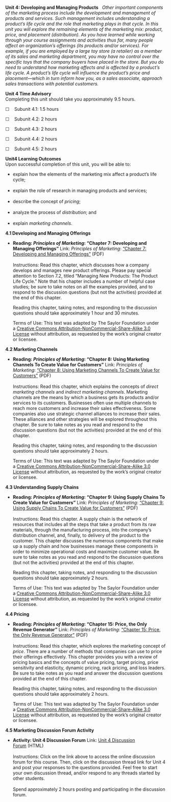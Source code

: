 **Unit 4: Developing and Managing Products** <span id="4"></span> 
*Other important components of the marketing process include the
development and management of products and services. Such management
includes understanding a product’s life cycle and the role that
marketing plays in that cycle. In this unit you will explore the
remaining elements of the marketing mix: product, price, and placement
(distribution). As you have learned while working through your course
assignments and activities thus far, many people affect an
organization’s offerings (its products and/or services). For example, if
you are employed by a large toy store (a retailer) as a member of its
sales and marketing department, you may have no control over the
specific toys that the company buyers have placed in the store. But you
do need to understand how marketing affects and is affected by a
product’s life cycle. A product’s life cycle will influence the
product’s price and placement—which in turn inform how you, as a sales
associate, approach sales transactions with potential customers.*

**Unit 4 Time Advisory**  
Completing this unit should take you approximately 9.5 hours.  
  
 ☐    Subunit 4.1: 1.5 hours  
  
 ☐    Subunit 4.2: 2 hours  
  
 ☐    Subunit 4.3: 2 hours  
  
 ☐    Subunit 4.4: 2 hours  
  
 ☐    Subunit 4.5: 2 hours

**Unit4 Learning Outcomes**  
Upon successful completion of this unit, you will be able to:  
-   explain how the elements of the marketing mix affect a product’s
    life cycle;  
      
-   explain the role of research in managing products and services;  
      
-   describe the concept of *pricing*;  
      
-   analyze the process of *distribution*; and  
      
-   explain *marketing channels*.

**4.1 Developing and Managing Offerings** <span id="4.1"></span> 
-   **Reading: *Principles of Marketing*: “Chapter 7: Developing and
    Managing Offerings”**
    Link: *Principles of Marketing*: [“Chapter 7: Developing and
    Managing
    Offerings”](https://resources.saylor.org/wwwresources/archived/site/textbooks/Principles%20of%20Marketing.pdf) (PDF)  
        
     Instructions: Read this chapter, which discusses how a company
    develops and manages new product offerings. Please pay special
    attention to Section 7.2, titled “Managing New Products: The Product
    Life Cycle.” Note that his chapter includes a number of helpful case
    studies; be sure to take notes on all the examples provided, and to
    respond to the discussion questions (but not the activities)
    provided at the end of this chapter.  
      
     Reading this chapter, taking notes, and responding to the
    discussion questions should take approximately 1 hour and 30
    minutes.  
      
     Terms of Use: This text was adapted by The Saylor Foundation under
    a [Creative Commons Attribution-NonCommercial-Share-Alike 3.0
    License](http://creativecommons.org/licenses/by-nc-sa/3.0/) without
    attribution, as requested by the work’s original creator or
    licensee.

**4.2 Marketing Channels** <span id="4.2"></span> 
-   **Reading: *Principles of Marketing*: “Chapter 8: Using Marketing
    Channels To Create Value for Customers”**
    Link: *Principles of Marketing*: [“Chapter 8: Using Marketing
    Channels To Create Value for
    Customers”](https://resources.saylor.org/wwwresources/archived/site/textbooks/Principles%20of%20Marketing.pdf) (PDF)  
        
     Instructions: Read this chapter, which explains the concepts of
    *direct marketing channels* and *indirect marketing channels*.
    Marketing channels are the means by which a business gets its
    products and/or services to its customers. Businesses often use
    multiple channels to reach more customers and increase their sales
    effectiveness. Some companies also use strategic channel alliances
    to increase their sales. These alliances and other strategies will
    be explored throughout this chapter. Be sure to take notes as you
    read and respond to the discussion questions (but not the
    activities) provided at the end of this chapter.  
      
     Reading this chapter, taking notes, and responding to the
    discussion questions should take approximately 2 hours.  
      
     Terms of Use: This text was adapted by The Saylor Foundation under
    a [Creative Commons Attribution-NonCommercial-Share-Alike 3.0
    License](http://creativecommons.org/licenses/by-nc-sa/3.0/) without
    attribution, as requested by the work’s original creator or
    licensee.

**4.3 Understanding Supply Chains** <span id="4.3"></span> 
-   **Reading: *Principles of Marketing*: “Chapter 9: Using Supply
    Chains To Create Value for Customers”**
    Link: *Principles of Marketing*: [“Chapter 9: Using Supply Chains To
    Create Value for
    Customers”](https://resources.saylor.org/wwwresources/archived/site/textbooks/Principles%20of%20Marketing.pdf) (PDF)  
        
     Instructions: Read this chapter. A supply chain is the network of
    resources that includes all the steps that take a product from its
    raw materials, through the manufacturing process, into the company’s
    distribution channel, and, finally, to delivery of the product to
    the customer. This chapter discusses the numerous components that
    make up a supply chain and how businesses manage these components in
    order to minimize operational costs and maximize customer value. Be
    sure to take notes as you read and respond to the discussion
    questions (but not the activities) provided at the end of this
    chapter.  
      
     Reading this chapter, taking notes, and responding to the
    discussion questions should take approximately 2 hours.  
      
     Terms of Use: This text was adapted by The Saylor Foundation under
    a [Creative Commons Attribution-NonCommercial-Share-Alike 3.0
    License](http://creativecommons.org/licenses/by-nc-sa/3.0/) without
    attribution, as requested by the work’s original creator or
    licensee.

**4.4 Pricing** <span id="4.4"></span> 
-   **Reading: *Principles of Marketing*: “Chapter 15: Price, the Only
    Revenue Generator”**
    Link: *Principles of Marketing*: [“Chapter 15: Price, the Only
    Revenue
    Generator”](https://resources.saylor.org/wwwresources/archived/site/textbooks/Principles%20of%20Marketing.pdf) (PDF)  
        
     Instructions: Read this chapter, which explores the marketing
    concept of *price*. There are a number of methods that companies can
    use to price their offerings effectively. This chapter provides you
    with a review of pricing basics and the concepts of value pricing,
    target pricing, price sensitivity and elasticity, dynamic pricing,
    rack pricing, and loss leaders. Be sure to take notes as you read
    and answer the discussion questions provided at the end of this
    chapter.  
      
     Reading this chapter, taking notes, and responding to the
    discussion questions should take approximately 2 hours.  
      
     Terms of Use: This text was adapted by The Saylor Foundation under
    a [Creative Commons Attribution-NonCommercial-Share-Alike 3.0
    License](http://creativecommons.org/licenses/by-nc-sa/3.0/) without
    attribution, as requested by the work’s original creator or
    licensee.

**4.5 Marketing Discussion Forum Activity** <span id="4.5"></span> 
-   **Activity: Unit 4 Discussion Forum**
    Link: [Unit 4 Discussion
    Forum](http://forums.saylor.org/forum/professional-development/certificate-programs/sales101-marketing-fundamentals/) (HTML)  
        
     Instructions: Click on the link above to access the online
    discussion forum for this course. Then, click on the discussion
    thread link for Unit 4 and post your responses to the questions
    provided. Feel free to start your own discussion thread, and/or
    respond to any threads started by other students.  
        
     Spend approximately 2 hours posting and participating in the
    discussion forum.


